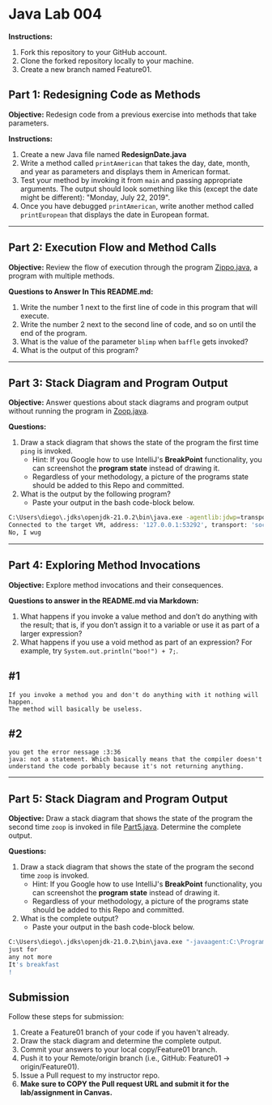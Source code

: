 # Java Lab 004

**Instructions:**
1. Fork this repository to your GitHub account.
2. Clone the forked repository locally to your machine.
3. Create a new branch named Feature01.

## Part 1: Redesigning Code as Methods

**Objective:**
Redesign code from a previous exercise into methods that take parameters.

**Instructions:**
1. Create a new Java file named **RedesignDate.java**
2. Write a method called `printAmerican` that takes the day, date, month, and year as parameters and displays them in American format.
3. Test your method by invoking it from `main` and passing appropriate arguments. The output should look something like this (except the date might be different): "Monday, July 22, 2019".
4. Once you have debugged `printAmerican`, write another method called `printEuropean` that displays the date in European format.

---

## Part 2: Execution Flow and Method Calls

**Objective:**
Review the flow of execution through the program [Zippo.java](src/Zippo.java), a program with multiple methods.

**Questions to Answer In This README.md:**
1. Write the number 1 next to the first line of code in this program that will execute.
2. Write the number 2 next to the second line of code, and so on until the end of the program.
3. What is the value of the parameter `blimp` when `baffle` gets invoked?
4. What is the output of this program?

---

## Part 3: Stack Diagram and Program Output

**Objective:**
Answer questions about stack diagrams and program output without running the program in [Zoop.java](src/Zoop.java).

**Questions:**
1. Draw a stack diagram that shows the state of the program the first time `ping` is invoked.
    * Hint: If you Google how to use IntelliJ's **BreakPoint** functionality, you can screenshot the **program state** instead of drawing it.
    * Regardless of your methodology, a picture of the programs state should be added to this Repo and committed.
2. What is the output by the following program?
    * Paste your output in the bash code-block below.
```bash
C:\Users\diego\.jdks\openjdk-21.0.2\bin\java.exe -agentlib:jdwp=transport=dt_socket,address=127.0.0.1:53292,suspend=y,server=n -javaagent:C:\Users\diego\AppData\Local\JetBrains\IdeaIC2023.3\captureAgent\debugger-agent.jar -Dfile.encoding=UTF-8 -Dsun.stdout.encoding=UTF-8 -Dsun.stderr.encoding=UTF-8 -classpath "C:\Users\diego\IdeaProjects\Java-Lab-004\out\production\Java-Lab-004;C:\Program Files\JetBrains\IntelliJ IDEA Community Edition 2023.3.2\lib\idea_rt.jar" Zoop
Connected to the target VM, address: '127.0.0.1:53292', transport: 'socket'
No, I wug
```

---

## Part 4: Exploring Method Invocations

**Objective:**
Explore method invocations and their consequences.

**Questions to answer in the README.md via Markdown:**
1. What happens if you invoke a value method and don’t do anything with the result; that is, if you don’t assign it to a variable or use it as part of a larger expression?
2. What happens if you use a void method as part of an expression? For example, try `System.out.println("boo!") + 7;`.

## #1
```
If you invoke a method you and don't do anything with it nothing will happen.
The method will basically be useless.
```
## #2
```
you get the error nessage :3:36
java: not a statement. Which basically means that the compiler doesn't understand the code porbably because it's not returning anything.
```
---

## Part 5: Stack Diagram and Program Output

**Objective:**
Draw a stack diagram that shows the state of the program the second time `zoop` is invoked in file [Part5.java](src/Part5.java). Determine the complete output.

**Questions:**
1. Draw a stack diagram that shows the state of the program the second time `zoop` is invoked.
    * Hint: If you Google how to use IntelliJ's **BreakPoint** functionality, you can screenshot the **program state** instead of drawing it.
    * Regardless of your methodology, a picture of the programs state should be added to this Repo and committed.
2. What is the complete output?
    * Paste your output in the bash code-block below.
```bash
C:\Users\diego\.jdks\openjdk-21.0.2\bin\java.exe "-javaagent:C:\Program Files\JetBrains\IntelliJ IDEA Community Edition 2023.3.2\lib\idea_rt.jar=53448:C:\Program Files\JetBrains\IntelliJ IDEA Community Edition 2023.3.2\bin" -Dfile.encoding=UTF-8 -Dsun.stdout.encoding=UTF-8 -Dsun.stderr.encoding=UTF-8 -classpath C:\Users\diego\IdeaProjects\Java-Lab-004\out\production\Java-Lab-004 Part5
just for
any not more 
It's breakfast 
!
```

## Submission
Follow these steps for submission:
1. Create a Feature01 branch of your code if you haven't already.
2. Draw the stack diagram and determine the complete output.
3. Commit your answers to your local copy/Feature01 branch.
4. Push it to your Remote/origin branch (i.e., GitHub: Feature01 -> origin/Feature01).
5. Issue a Pull request to my instructor repo.
6. **Make sure to COPY the Pull request URL and submit it for the lab/assignment in Canvas.**
